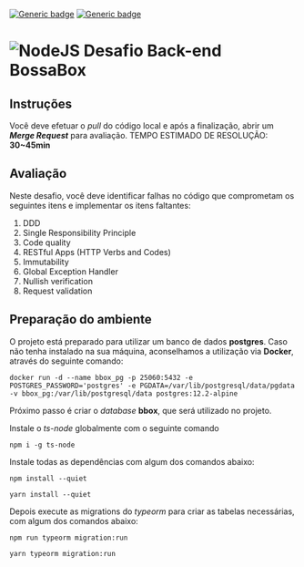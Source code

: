 [![Generic badge](https://img.shields.io/badge/version-1.0.0-green.svg)](https://shields.io/)
[![Generic badge](https://img.shields.io/badge/TypeScript-yes-blue.svg)](https://shields.io/)

# <img alt="NodeJS" src="https://img.shields.io/badge/node.js-%2343853D.svg?&style=for-the-badge&logo=node.js&logoColor=white"/> Desafio Back-end BossaBox 

## **Instruções**
Você deve efetuar o _pull_ do código local e após a finalização, abrir um _**Merge Request**_ para avaliação.
TEMPO ESTIMADO DE RESOLUÇÃO: **30~45min**

## **Avaliação**
Neste desafio, você deve identificar falhas no código que comprometam os seguintes itens e implementar os itens faltantes:
1. DDD
2. Single Responsibility Principle
3. Code quality
4. RESTful Apps (HTTP Verbs and Codes)
5. Immutability
6. Global Exception Handler
7. Nullish verification
8. Request validation

## **Preparação do ambiente**
O projeto está preparado para utilizar um banco de dados **postgres**. Caso não tenha instalado na sua máquina, aconselhamos a utilização via **Docker**, através do seguinte comando:

`docker run -d --name bbox_pg -p 25060:5432 -e POSTGRES_PASSWORD='postgres' -e PGDATA=/var/lib/postgresql/data/pgdata -v bbox_pg:/var/lib/postgresql/data postgres:12.2-alpine`

Próximo passo é criar o _database_ **bbox**, que será utilizado no projeto.

Instale o _ts-node_ globalmente com o seguinte comando

`npm i -g ts-node`

Instale todas as dependências com algum dos comandos abaixo:

`npm install --quiet`

`yarn install --quiet`

Depois execute as migrations do _typeorm_ para criar as tabelas necessárias, com algum dos comandos abaixo:

`npm run typeorm migration:run` 

`yarn typeorm migration:run`
